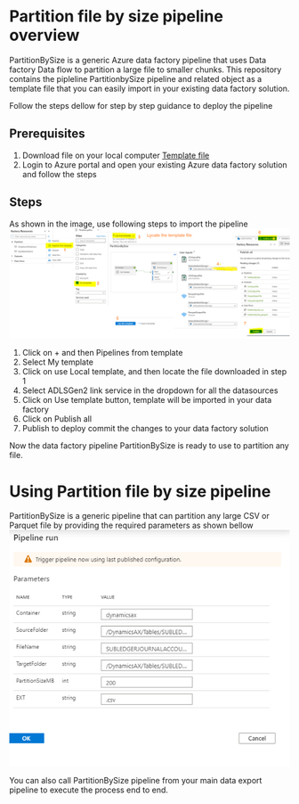 # Partition file by size pipeline overview
PartitionBySize is a generic Azure data factory pipeline that uses Data factory Data flow to partition a large file to smaller chunks. This repository contains the pipleline PartitionbySize pipeline and related object as a template file that you can easily import in your existing data factory solution. 

Follow the steps dellow for step by step guidance to deploy the pipeline

## Prerequisites 
1. Download file on your local computer [Template file](/Analytics/AzureDataFactoryARMTemplates/PartitionFile/PartitionBySize.zip)
2. Login to Azure portal and open your existing Azure data factory solution and follow the steps 

## Steps 
As shown in the image, use following steps to import the pipeline
![Importing pipeline template](/Analytics/AzureDataFactoryARMTemplates/PartitionFile/ImportTemplate.png)

1. Click on + and then Pipelines from template 
2. Select My template 
3. Click on use Local template, and then locate the file downloaded in step 1 
4. Select ADLSGen2 link service in the dropdown for all the datasources 
5. Click on Use template button, template will be imported in your data factory 
6. Click on Publish all 
7. Publish to deploy commit the changes to your data factory solution 

Now the data factory pipeline PartitionBySize is ready to use to partition any file. 


# Using Partition file by size pipeline

PartitionBySize is a generic pipeline that can partition any large CSV or Parquet file by providing the required parameters as shown bellow 
![Running pipeline](/Analytics/AzureDataFactoryARMTemplates/PartitionFile/RunningPipelinePartitionbySize.png)

You can also call PartitionBySize pipeline from your main data export pipeline to execute the process end to end.
